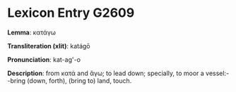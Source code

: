 # Lexicon Entry G2609

**Lemma**: κατάγω

**Transliteration (xlit)**: katágō

**Pronunciation**: kat-ag'-o

**Description**:
from κατά and ἄγω; to lead down; specially, to moor a vessel:--bring (down, forth), (bring to) land, touch.

